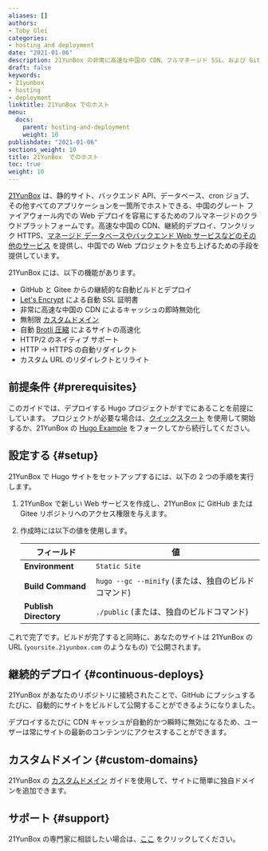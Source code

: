 ```yaml
---
aliases: []
authors:
- Toby Glei
categories:
- hosting and deployment
date: "2021-01-06"
description: 21YunBox の非常に高速な中国の CDN、フルマネージド SSL、および Gitee からの自動デプロイを使用して、Hugo サイトをホストします。
draft: false
keywords:
- 21yunbox
- hosting
- deployment
linktitle: 21YunBox でのホスト
menu:
  docs:
    parent: hosting-and-deployment
    weight: 10
publishdate: "2021-01-06"
sections_weight: 10
title: 21YunBox  でのホスト
toc: true
weight: 10
---
```


[21YunBox](https://www.21yunbox.com) は、静的サイト、バックエンド API、データベース、cron ジョブ、その他すべてのアプリケーションを一箇所でホストできる、中国のグレート ファイアウォール内での Web デプロイを容易にするためのフルマネージドのクラウドプラットフォームです。高速な中国の CDN、継続的デプロイ、ワンクリック HTTPS、[マネージド データベースやバックエンド Web サービスなどのその他のサービス](https://www.21yunbox.com/docs/) を提供し、中国での Web プロジェクトを立ち上げるための手段を提供しています。

21YunBox には、以下の機能があります。

- GitHub と Gitee からの継続的な自動ビルドとデプロイ
- [Let's Encrypt](https://letsencrypt.org) による自動 SSL 証明書
- 非常に高速な中国の CDN によるキャッシュの即時無効化
- 無制限 [カスタムドメイン](https://www.21yunbox.com/docs/#/custom-domains)
- 自動 [Brotli 圧縮](https://en.wikipedia.org/wiki/Brotli) によるサイトの高速化
- HTTP/2 のネイティブ サポート
- HTTP → HTTPS の自動リダイレクト
- カスタム URL のリダイレクトとリライト

## 前提条件 {#prerequisites}

このガイドでは、デプロイする Hugo プロジェクトがすでにあることを前提にしています。 プロジェクトが必要な場合は、[クイックスタート](/getting-started/quick-start/) を使用して開始するか、21YunBox の [Hugo Example](https://gitee.com/eryiyunbox-examples/hello-hugo) をフォークしてから続行してください。

## 設定する {#setup}

21YunBox で Hugo サイトをセットアップするには、以下の 2 つの手順を実行します。

1. 21YunBox で新しい Web サービスを作成し、21YunBox に GitHub または Gitee リポジトリへのアクセス権限を与えます。
2. 作成時には以下の値を使用します。

   |    フィールド          | 値                                            |
   | --------------------- | ------------------------------------------------ |
   | **Environment**       | `Static Site`                                    |
   | **Build Command**     | `hugo --gc --minify` (または、独自のビルドコマンド) |
   | **Publish Directory** | `./public` (または、独自のビルドコマンド)        |

これで完了です。ビルドが完了すると同時に、あなたのサイトは 21YunBox の URL (`yoursite.21yunbox.com` のようなもの) で公開されます。

## 継続的デプロイ {#continuous-deploys}

21YunBox があなたのリポジトリに接続されたことで、GitHub にプッシュするたびに、自動的にサイトをビルドして公開することができるようになりました。

デプロイするたびに CDN キャッシュが自動的かつ瞬時に無効になるため、ユーザーは常にサイトの最新のコンテンツにアクセスすることができます。

## カスタムドメイン {#custom-domains}

21YunBox の [カスタムドメイン](https://www.21yunbox.com/docs/#/custom-domains) ガイドを使用して、サイトに簡単に独自ドメインを追加できます。

## サポート {#support}

21YunBox の専門家に相談したい場合は、[ここ](https://www.21yunbox.com/docs/#/contact) をクリックしてください。
